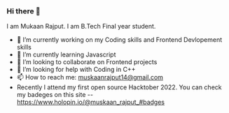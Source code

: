 ### Hi there 👋
I am Mukaan Rajput. I am B.Tech Final year student.

- 🔭 I’m currently working on my Coding skills and Frontend Devlopement skills
- 🌱 I’m currently learning Javascript
- 👯 I’m looking to collaborate on Frontend projects
- 🤔 I’m looking for help with Coding in C++
- 📫 How to reach me: muskaanrajput14@gmail.com 
- Recently I attend my first open source Hacktober 2022. You can check my badeges on this site --https://www.holopin.io/@muskaan_rajput_#badges
